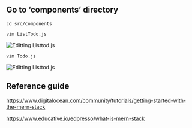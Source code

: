 ## Go to ‘components’ directory

`cd src/components`



`vim ListTodo.js`


![Editting Listtod.js](/Images/LIstTodojs.png)




`vim Todo.js`


![Editting Listtod.js](/Images/LIstTodojs.png)




















































## Reference guide
https://www.digitalocean.com/community/tutorials/getting-started-with-the-mern-stack

https://www.educative.io/edpresso/what-is-mern-stack
